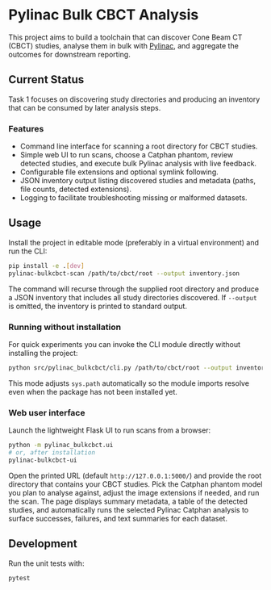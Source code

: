 # Pylinac Bulk CBCT Analysis

This project aims to build a toolchain that can discover Cone Beam CT (CBCT) studies, analyse them in bulk with [Pylinac](https://pylinac.readthedocs.io/), and aggregate the outcomes for downstream reporting.

## Current Status

Task 1 focuses on discovering study directories and producing an inventory that can be consumed by later analysis steps.

### Features

- Command line interface for scanning a root directory for CBCT studies.
- Simple web UI to run scans, choose a Catphan phantom, review detected studies, and execute bulk Pylinac analysis with live feedback.
- Configurable file extensions and optional symlink following.
- JSON inventory output listing discovered studies and metadata (paths, file counts, detected extensions).
- Logging to facilitate troubleshooting missing or malformed datasets.

## Usage

Install the project in editable mode (preferably in a virtual environment) and run the CLI:

```bash
pip install -e .[dev]
pylinac-bulkcbct-scan /path/to/cbct/root --output inventory.json
```

The command will recurse through the supplied root directory and produce a JSON inventory that includes all study directories discovered. If `--output` is omitted, the inventory is printed to standard output.

### Running without installation

For quick experiments you can invoke the CLI module directly without installing the project:

```bash
python src/pylinac_bulkcbct/cli.py /path/to/cbct/root --output inventory.json
```

This mode adjusts `sys.path` automatically so the module imports resolve even when the package has not been installed yet.

### Web user interface

Launch the lightweight Flask UI to run scans from a browser:

```bash
python -m pylinac_bulkcbct.ui
# or, after installation
pylinac-bulkcbct-ui
```

Open the printed URL (default `http://127.0.0.1:5000/`) and provide the root directory that contains your CBCT studies. Pick the Catphan phantom model you plan to analyse against, adjust the image extensions if needed, and run the scan. The page displays summary metadata, a table of the detected studies, and automatically runs the selected Pylinac Catphan analysis to surface successes, failures, and text summaries for each dataset.

## Development

Run the unit tests with:

```bash
pytest
```
